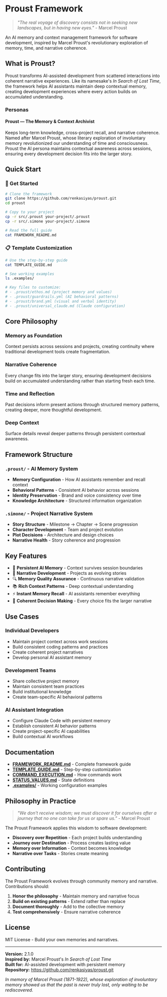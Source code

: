 # Proust Framework

> *"The real voyage of discovery consists not in seeking new landscapes, but in having new eyes."* - Marcel Proust

An AI memory and context management framework for software development, inspired by Marcel Proust's revolutionary exploration of memory, time, and narrative coherence.

## What is Proust?

Proust transforms AI-assisted development from scattered interactions into coherent narrative experiences. Like its namesake's *In Search of Lost Time*, the framework helps AI assistants maintain deep contextual memory, creating development experiences where every action builds on accumulated understanding.

### Personas

#### Proust — The Memory & Context Archivist  
Keeps long-term knowledge, cross-project recall, and narrative coherence. Named after Marcel Proust, whose literary exploration of involuntary memory revolutionized our understanding of time and consciousness. Proust the AI persona maintains contextual awareness across sessions, ensuring every development decision fits into the larger story.

## Quick Start

### 🚀 Get Started

```bash
# Clone the framework
git clone https://github.com/renkasiyas/proust.git
cd proust

# Copy to your project
cp -r src/.proust your-project/.proust
cp -r src/.simone your-project/.simone

# Read the full guide
cat FRAMEWORK_README.md
```

### 📋 Template Customization

```bash
# Use the step-by-step guide
cat TEMPLATE_GUIDE.md

# See working examples
ls .examples/

# Key files to customize:
# - .proust/ethos.md (project memory and values)
# - .proust/guardrails.yml (AI behavioral patterns)  
# - .proust/brand.yml (visual and verbal identity)
# - .proust/universal_claude.md (Claude configuration)
```

## Core Philosophy

### Memory as Foundation
Context persists across sessions and projects, creating continuity where traditional development tools create fragmentation.

### Narrative Coherence  
Every change fits into the larger story, ensuring development decisions build on accumulated understanding rather than starting fresh each time.

### Time and Reflection
Past decisions inform present actions through structured memory patterns, creating deeper, more thoughtful development.

### Deep Context
Surface details reveal deeper patterns through persistent contextual awareness.

## Framework Structure

### `.proust/` - AI Memory System
- **Memory Configuration** - How AI assistants remember and recall context
- **Behavioral Patterns** - Consistent AI behavior across sessions
- **Identity Preservation** - Brand and voice consistency over time
- **Knowledge Architecture** - Structured information organization

### `.simone/` - Project Narrative System  
- **Story Structure** - Milestone → Chapter → Scene progression
- **Character Development** - Team and project evolution
- **Plot Decisions** - Architecture and design choices
- **Narrative Health** - Story coherence and progression

## Key Features

- 🧠 **Persistent AI Memory** - Context survives session boundaries
- 📖 **Narrative Development** - Projects as evolving stories
- 🔍 **Memory Quality Assurance** - Continuous narrative validation
- 📚 **Rich Context Patterns** - Deep contextual understanding
- ⚡ **Instant Memory Recall** - AI assistants remember everything
- 🎯 **Coherent Decision Making** - Every choice fits the larger narrative

## Use Cases

### Individual Developers
- Maintain project context across work sessions
- Build consistent coding patterns and practices
- Create coherent project narratives
- Develop personal AI assistant memory

### Development Teams
- Share collective project memory
- Maintain consistent team practices
- Build institutional knowledge
- Create team-specific AI behavioral patterns

### AI Assistant Integration
- Configure Claude Code with persistent memory
- Establish consistent AI behavior patterns
- Create project-specific AI capabilities
- Build contextual AI workflows

## Documentation

- **[FRAMEWORK_README.md](FRAMEWORK_README.md)** - Complete framework guide
- **[TEMPLATE_GUIDE.md](TEMPLATE_GUIDE.md)** - Step-by-step customization
- **[COMMAND_EXECUTION.md](COMMAND_EXECUTION.md)** - How commands work
- **[STATUS_VALUES.md](STATUS_VALUES.md)** - State definitions
- **[.examples/](.examples/)** - Working configuration examples

## Philosophy in Practice

> *"We don't receive wisdom; we must discover it for ourselves after a journey that no one can take for us or spare us."* - Marcel Proust

The Proust Framework applies this wisdom to software development:

- **Discovery over Repetition** - Each project builds understanding
- **Journey over Destination** - Process creates lasting value
- **Memory over Information** - Context becomes knowledge
- **Narrative over Tasks** - Stories create meaning

## Contributing

The Proust Framework evolves through community memory and narrative. Contributions should:

1. **Honor the philosophy** - Maintain memory and narrative focus
2. **Build on existing patterns** - Extend rather than replace
3. **Document thoroughly** - Add to the collective memory
4. **Test comprehensively** - Ensure narrative coherence

## License

MIT License - Build your own memories and narratives.

---

**Version:** 2.1.0  
**Inspired by:** Marcel Proust's *In Search of Lost Time*  
**Built for:** AI-assisted development with persistent memory  
**Repository:** https://github.com/renkasiyas/proust.git

*In memory of Marcel Proust (1871-1922), whose exploration of involuntary memory showed us that the past is never truly lost, only waiting to be rediscovered.*